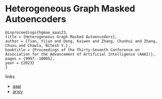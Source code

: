 # Heterogeneous Graph Masked Autoencoders

```
@inproceedings{hgmae_aaai23,
title = {Heterogeneous Graph Masked Autoencoders},
author = {Tian, Yijun and Dong, Kaiwen and Zhang, Chunhui and Zhang, Chuxu and Chawla, Nitesh V.},
booktitle = {Proceedings of the Thirty-Seventh Conference on Association for the Advancement of Artificial Intelligence (AAAI)},
pages = {9997--10005},
year = {2023}
}
```

links
- [aaai](https://ojs.aaai.org/index.php/AAAI/article/view/26192)
- [arxiv](https://arxiv.org/abs/2208.09957)
